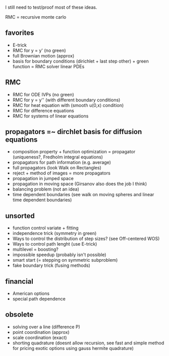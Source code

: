 I still need to test/proof most of these ideas.

RMC = recursive monte carlo
## favorites
- E-trick
- RMC for y = y' (no green)
- full Brownian motion (approx)
- basis for boundary conditions (dirichlet + last step other) + green function = RMC solver linear PDEs

## RMC
- RMC for ODE IVPs (no green)
- RMC for y = y'' (with different boundary conditions)
- RMC for heat equation with (smooth u(0,x) condition)
- RMC for difference equations
- RMC for systems of linear equations 

## propagators =~ dirchlet basis for diffusion equations
- composition property + function optimization = propagator (uniqueness?, Fredholm integral equations)
- propagators for path information (e.g. average)
- full propagators (look Walk on Rectangles)
- reject + method of images = more propagators
- propagation in jumped space
- propagation in moving space (Girsanov also does the job I think)
- balancing problem  (not an idea)
- time dependent boundaries (see walk on moving spheres and linear time dependent boundaries)

## unsorted
- function control variate + fitting
- independence trick (symmetry in green)
- Ways to control the distribution of step sizes? (see Off-centered WOS)
- Ways to control path lenght (use E-trick)
- multilevel = boosting?
- impossible speedup (probably isn't possible)
- smart start (= stepping on symmetric subproblem)
- fake boundary trick (fusing methods)


## financial
- American options
- special path dependence

## obsolete
- solving over a line (difference P) 
- point coordination (approx)
- scale coordination (exact) 
- shorting quadrature (doesnt allow recursion, see fast and simple method for pricing exotic options using gauss hermite quadrature)

